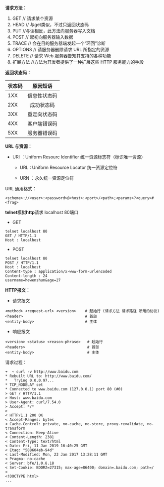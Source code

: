 **请求方法：**

1. GET           // 请求某个资源
2. HEAD        // 与get类似，不过只返回状态码
3. PUT           //与读相反，此方法向服务器写入文档
4. POST         // 起初向服务器输入数据
5. TRACE       // 会在目的服务器端发起一个“环回”诊断
6. OPTIONS   // 请服务器删除请求 URL 所指定的资源
7. DELETE     // 请求 Web 服务器告知其支持的各种功能
8. 扩展方法    //方法为开发者提供了一种扩展这些 HTTP 服务能力的手段

**返回状态码：**

| 状态码 | 原因短语 |
| :--- | :---: |
| 1XX | 信息性状态码 |
| 2XX | 成功状态码 |
| 3XX | 重定向状态码 |
| 4XX | 客户端错误码 |
| 5XX | 服务器错误码 |

**URL 与资源：**

* URI ：Uniform Resourc Identifier    统一资源标志符（标识唯一资源）

  * URL : Uniform Resource Locator     统一资源定位符

  * URN ：永久统一资源定位符

URL 通用格式：

```
<scheme>://<user>:<password>@<host>:<port>/<path>;<params>?<query>#<frag>
```

**telnet**模拟**http**请求  localhost 80端口

* GET

```
telnet localhost 80
GET / HTTP/1.1
Host : localhost
```

* POST

```
telnet localhost 80
POST / HTTP/1.1
Host : localhost
Content-type : application/x-www-form-urlencoded
Content-length : 24
username=hewenshun&age=27
```

**HTTP报文：**

* 请求报文

```
<method> <request-url> <version>    # 起始行 (请求方法 请求路径 所用的协议)
<header>                            # 首部
<entity-body>                       # 主体
```

* 响应报文

```
<version> <status> <reason-phrase>   # 起始行
<headers>                            # 首部
<entity-body>                        # 主体
```

请求过程：

```
➜  ~ curl -v http://www.baidu.com
* Rebuilt URL to: http://www.baidu.com/
*   Trying 0.0.0.97...
* TCP_NODELAY set
* Connected to www.baidu.com (127.0.0.1) port 80 (#0)
> GET / HTTP/1.1
> Host: www.baidu.com
> User-Agent: curl/7.54.0
> Accept: */*
> 
< HTTP/1.1 200 OK
< Accept-Ranges: bytes
< Cache-Control: private, no-cache, no-store, proxy-revalidate, no-transform
< Connection: Keep-Alive
< Content-Length: 2381
< Content-Type: text/html
< Date: Fri, 11 Jan 2019 16:40:25 GMT
< Etag: "588604eb-94d"
< Last-Modified: Mon, 23 Jan 2017 13:28:11 GMT
< Pragma: no-cache
< Server: bfe/1.0.8.18
< Set-Cookie: BDORZ=27315; max-age=86400; domain=.baidu.com; path=/
< 
<!DOCTYPE html>
...
```



